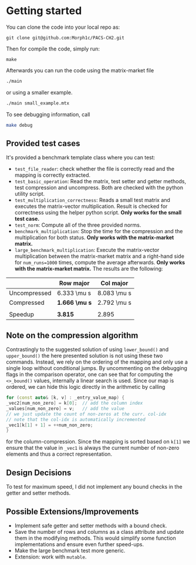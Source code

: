 # Getting started
You can clone the code into your local repo as:
```shell
git clone git@github.com:Morph1c/PACS-CH2.git 
```
Then for compile the code, simply run:
```shell
make 
```
Afterwards you can run the code using the matrix-market file

```sh
./main
```

or using a smaller example.
```sh
./main small_example.mtx
```

To see debugging information, call
```sh
make debug
```

## Provided test cases
It's provided a benchmark template class where you can test:

- ``test_file_reader``: check whether the file is correctly read and the mapping is correctly extracted.
- ``test_basic_operation``: Read the matrix, test setter and getter methods,
test compression and uncompress. Both are checked with the python utility script.
- ``test_multiplication_correctness``: Reads a small test matrix and executes the matrix-vector 
multiplication. Result is checked for correctness using the helper python script. **Only works for the
small test case.**
- ``test_norm``: Compute all of the three provided norms.
- ``benchmark_multiplication``: Stop the time for the compression and the multiplication for both status.
**Only works with the matrix-market matrix.**
- ``large_benchmark_multiplication``: Execute the matrix-vector multiplication between the matrix-market
matrix and a right-hand side for ``num_runs=1000`` times, compute the average afterwards.
**Only works with the matrix-market matrix.** The results are the following:

| | Row major | Col major |
| ---  | --------- | --- |
| Uncompressed  | 6.333 \mu s | 8.083 \mu s  |
| Compressed  | **1.666 \mu s** | 2.792 \mu s  |
| | | |
| Speedup  | **3.815** | 2.895 |


## Note on the compression algorithm
Contrastingly to the suggested solution of using ``lower_bound()`` and ``upper_bound()``
the here presented solution is not using these two commands. Instead, we rely on the ordering
of the mapping and only use a single loop without conditional jumps. By uncommenting on the
debugging flags in the comparison operator, one can see that for computing the ``<>_bound()``
values, internally a linear search is used. Since our map is ordered, we can hide this logic
directly in the arithmetic by calling

```cpp
for (const auto& [k, v] : _entry_value_map) {
_vec2[num_non_zero] = k[0];  // add the column index
_values[num_non_zero] = v;   // add the value
// we just update the count of non-zeros at the curr. col-idx
// note that the col-idx is automatically incremented
_vec1[k[1] + 1] = ++num_non_zero;
}
```
for the column-compression. Since the mapping is sorted based on ``k[1]`` we ensure
that the value in ``_vec1`` is always the current number of non-zero elements and
thus a correct representation.

## Design Decisions
To test for maximum speed, I did not implement any bound checks in the getter and
setter methods.

## Possible Extensions/Improvements
- Implement safe getter and setter methods with a bound check.
- Save the number of rows and columns as a class attribute and update them in the
modifying methods. This would simplify some function implementations and ensure
even further speed-ups.
- Make the large benchmark test more generic.
- Extension: work with ``mutable``.


